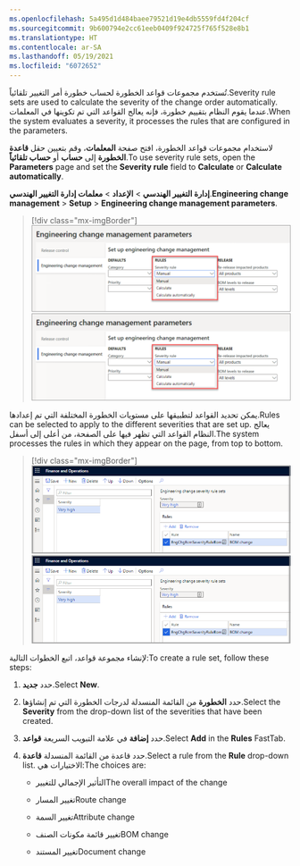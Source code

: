 ```yaml
---
ms.openlocfilehash: 5a495d1d484baee79521d19e4db5559fd4f204cf
ms.sourcegitcommit: 9b600794e2cc61eeb0409f924725f765f528e8b1
ms.translationtype: HT
ms.contentlocale: ar-SA
ms.lasthandoff: 05/19/2021
ms.locfileid: "6072652"
---
```

<span data-ttu-id="1176d-101">تُستخدم مجموعات قواعد الخطورة لحساب خطورة أمر التغيير تلقائياً.</span><span class="sxs-lookup"><span data-stu-id="1176d-101">Severity rule sets are used to calculate the severity of the change order automatically.</span></span> <span data-ttu-id="1176d-102">عندما يقوم النظام بتقييم خطورة، فإنه يعالج القواعد التي تم تكوينها في المعلمات.</span><span class="sxs-lookup"><span data-stu-id="1176d-102">When the system evaluates a severity, it processes the rules that are configured in the parameters.</span></span> 

<span data-ttu-id="1176d-103">لاستخدام مجموعات قواعد الخطورة، افتح صفحة **المعلمات**، وقم بتعيين حقل **قاعدة الخطورة** إلى **حساب** أو **حساب تلقائياً**.</span><span class="sxs-lookup"><span data-stu-id="1176d-103">To use severity rule sets, open the **Parameters** page and set the **Severity rule** field to **Calculate** or **Calculate automatically**.</span></span>

<span data-ttu-id="1176d-104">**إدارة التغيير الهندسي** > **الإعداد** > **معلمات إدارة التغيير الهندسي**.</span><span class="sxs-lookup"><span data-stu-id="1176d-104">**Engineering change management** > **Setup** > **Engineering change management parameters**.</span></span>

> [!div class="mx-imgBorder"]
> <span data-ttu-id="1176d-105">[![لقطة شاشة لصفحة معلمات إدارة التغيير الهندسي، علامة التبويب إدارة التغيير الهندسي.](../media/engineering-change-management-parameters.png)](../media/engineering-change-management-parameters.png#lightbox)</span><span class="sxs-lookup"><span data-stu-id="1176d-105">[![Screenshot of the Engineering change management parameters page Engineering change management tab.](../media/engineering-change-management-parameters.png)](../media/engineering-change-management-parameters.png#lightbox)</span></span>

<span data-ttu-id="1176d-106">يمكن تحديد القواعد لتطبيقها على مستويات الخطورة المختلفة التي تم إعدادها.</span><span class="sxs-lookup"><span data-stu-id="1176d-106">Rules can be selected to apply to the different severities that are set up.</span></span> <span data-ttu-id="1176d-107">يعالج النظام القواعد التي تظهر فيها على الصفحة، من أعلى إلى أسفل.</span><span class="sxs-lookup"><span data-stu-id="1176d-107">The system processes the rules in which they appear on the page, from top to bottom.</span></span>

> [!div class="mx-imgBorder"]
> <span data-ttu-id="1176d-108">[![لقطة شاشة لصفحة مجموعات قواعد خطورة التغيير الهندسي. درجة الخطورة عالية جداً، والقاعدة هي EngChgEcmSeverityRuleBom والاسم هو تغيير قائمة مكونات الصنف.](../media/engineering-change-severity-rules.png)](../media/engineering-change-severity-rules.png#lightbox)</span><span class="sxs-lookup"><span data-stu-id="1176d-108">[![Screenshot of the Engineering change severity rule sets page. Severity is Very high, Rule is EngChgEcmSeverityRuleBom and Name is BOM change.](../media/engineering-change-severity-rules.png)](../media/engineering-change-severity-rules.png#lightbox)</span></span>

<span data-ttu-id="1176d-109">لإنشاء مجموعة قواعد، اتبع الخطوات التالية:</span><span class="sxs-lookup"><span data-stu-id="1176d-109">To create a rule set, follow these steps:</span></span>

1. <span data-ttu-id="1176d-110">حدد **جديد**.</span><span class="sxs-lookup"><span data-stu-id="1176d-110">Select **New**.</span></span>

1. <span data-ttu-id="1176d-111">حدد **الخطورة** من القائمة المنسدلة لدرجات الخطورة التي تم إنشاؤها.</span><span class="sxs-lookup"><span data-stu-id="1176d-111">Select the **Severity** from the drop-down list of the severities that have been created.</span></span>

1. <span data-ttu-id="1176d-112">حدد **إضافة** في علامة التبويب السريعة **قواعد**.</span><span class="sxs-lookup"><span data-stu-id="1176d-112">Select **Add** in the **Rules** FastTab.</span></span>

1. <span data-ttu-id="1176d-113">حدد قاعدة من القائمة المنسدلة **قاعدة**.</span><span class="sxs-lookup"><span data-stu-id="1176d-113">Select a rule from the **Rule** drop-down list.</span></span> <span data-ttu-id="1176d-114">الاختيارات هي:</span><span class="sxs-lookup"><span data-stu-id="1176d-114">The choices are:</span></span>

    - <span data-ttu-id="1176d-115">التأثير الإجمالي للتغيير</span><span class="sxs-lookup"><span data-stu-id="1176d-115">The overall impact of the change</span></span>

    - <span data-ttu-id="1176d-116">تغيير المسار</span><span class="sxs-lookup"><span data-stu-id="1176d-116">Route change</span></span>

    - <span data-ttu-id="1176d-117">تغيير السمة</span><span class="sxs-lookup"><span data-stu-id="1176d-117">Attribute change</span></span>

    - <span data-ttu-id="1176d-118">تغيير قائمة مكونات الصنف</span><span class="sxs-lookup"><span data-stu-id="1176d-118">BOM change</span></span>

    - <span data-ttu-id="1176d-119">تغيير المستند</span><span class="sxs-lookup"><span data-stu-id="1176d-119">Document change</span></span>



